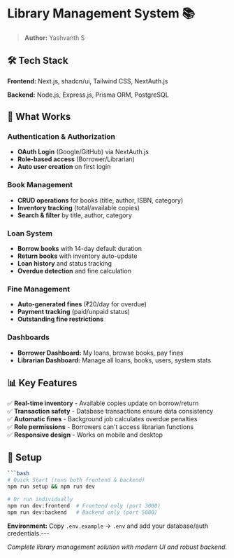 # Library Management System 📚

> **Author:** Yashvanth S

## 🛠 Tech Stack

**Frontend:** Next.js, shadcn/ui, Tailwind CSS, NextAuth.js

**Backend:** Node.js, Express.js, Prisma ORM, PostgreSQL

## 🚀 What Works

### Authentication & Authorization

- **OAuth Login** (Google/GitHub) via NextAuth.js
- **Role-based access** (Borrower/Librarian)
- **Auto user creation** on first login

### Book Management

- **CRUD operations** for books (title, author, ISBN, category)
- **Inventory tracking** (total/available copies)
- **Search & filter** by title, author, category

### Loan System

- **Borrow books** with 14-day default duration
- **Return books** with inventory auto-update
- **Loan history** and status tracking
- **Overdue detection** and fine calculation

### Fine Management

- **Auto-generated fines** (₹20/day for overdue)
- **Payment tracking** (paid/unpaid status)
- **Outstanding fine restrictions**

### Dashboards

- **Borrower Dashboard:** My loans, browse books, pay fines
- **Librarian Dashboard:** Manage all loans, books, users, system stats

## 📊 Key Features

✅ **Real-time inventory** - Available copies update on borrow/return  
✅ **Transaction safety** - Database transactions ensure data consistency  
✅ **Automatic fines** - Background job calculates overdue penalties  
✅ **Role permissions** - Borrowers can't access librarian functions  
✅ **Responsive design** - Works on mobile and desktop

## 🚦 Setup

````bash
```bash
# Quick Start (runs both frontend & backend)
npm run setup && npm run dev

# Or run individually
npm run dev:frontend  # Frontend only (port 3000)
npm run dev:backend   # Backend only (port 5000)
````

**Environment:** Copy `.env.example` → `.env` and add your database/auth credentials.---

_Complete library management solution with modern UI and robust backend._
